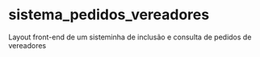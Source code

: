 # sistema_pedidos_vereadores
Layout front-end de um sisteminha de inclusão e consulta de pedidos de vereadores
